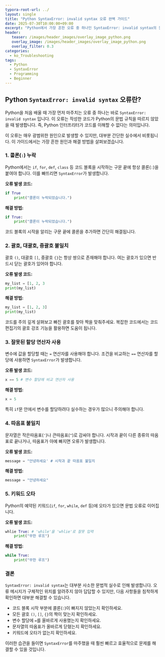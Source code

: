 ```yaml
---
typora-root-url: ../
layout: single
title: "Python SyntaxError: invalid syntax 오류 완벽 가이드"
date: 2025-07-30T10:00:00+09:00
excerpt: "Python에서 가장 흔한 오류 중 하나인 SyntaxError: invalid syntax의 원인과 해결 방법을 쉽고 명확하게 설명합니다. 콜론 누락, 괄호 불일치 등 다양한 예시를 통해 문법 오류를 빠르게 해결하세요."
header:
   teaser: /images/header_images/overlay_image_python.png
   overlay_image: /images/header_images/overlay_image_python.png
   overlay_filter: 0.3
categories:
  - ko_Troubleshooting
tags:
  - Python
  - SyntaxError
  - Programming
  - Beginner
---
```


## Python `SyntaxError: invalid syntax` 오류란?

Python을 처음 배울 때 가장 먼저 마주치는 오류 중 하나는 바로 `SyntaxError: invalid syntax` 입니다. 이 오류는 작성한 코드가 Python의 문법 규칙을 따르지 않았을 때 발생합니다. 즉, Python 인터프리터가 코드를 이해할 수 없다는 의미입니다.

이 오류는 매우 광범위한 원인으로 발생할 수 있지만, 대부분 간단한 실수에서 비롯됩니다. 이 가이드에서는 가장 흔한 원인과 해결 방법을 살펴보겠습니다.

### 1. 콜론(`:`) 누락

Python에서는 `if`, `for`, `def`, `class` 등 코드 블록을 시작하는 구문 끝에 항상 콜론(`:`)을 붙여야 합니다. 이를 빠뜨리면 `SyntaxError`가 발생합니다.

**오류 발생 코드:**
```python
if True
    print("콜론이 누락되었습니다.")
```

**해결 방법:**
```python
if True:
    print("콜론이 누락되었습니다.")
```
코드 블록의 시작을 알리는 구문 끝에 콜론을 추가하면 간단히 해결됩니다.

### 2. 괄호, 대괄호, 중괄호 불일치

괄호 `()`, 대괄호 `[]`, 중괄호 `{}`는 항상 쌍으로 존재해야 합니다. 여는 괄호가 있으면 반드시 닫는 괄호가 있어야 합니다.

**오류 발생 코드:**
```python
my_list = [1, 2, 3
print(my_list)
```

**해결 방법:**
```python
my_list = [1, 2, 3]
print(my_list)
```
코드를 주의 깊게 살펴보고 빠진 괄호를 찾아 짝을 맞춰주세요. 복잡한 코드에서는 코드 편집기의 괄호 강조 기능을 활용하면 도움이 됩니다.

### 3. 잘못된 할당 연산자 사용

변수에 값을 할당할 때는 `=` 연산자를 사용해야 합니다. 조건을 비교하는 `==` 연산자를 할당에 사용하면 `SyntaxError`가 발생합니다.

**오류 발생 코드:**
```python
x == 5 # 변수 할당에 비교 연산자 사용
```

**해결 방법:**
```python
x = 5
```
특히 `if`문 안에서 변수를 할당하려다 실수하는 경우가 많으니 주의해야 합니다.

### 4. 따옴표 불일치

문자열은 작은따옴표(`'`)나 큰따옴표(`"`)로 감싸야 합니다. 시작과 끝이 다른 종류의 따옴표로 끝나거나, 따옴표가 아예 빠지면 오류가 발생합니다.

**오류 발생 코드:**
```python
message = "안녕하세요' # 시작과 끝 따옴표 불일치
```

**해결 방법:**
```python
message = "안녕하세요"
```

### 5. 키워드 오타

Python의 예약된 키워드(`if`, `for`, `while`, `def` 등)에 오타가 있으면 문법 오류로 이어집니다.

**오류 발생 코드:**
```python
whlie True: # 'while'을 'whlie'로 잘못 입력
    print("무한 루프")
```

**해결 방법:**
```python
while True:
    print("무한 루프")
```

### 결론

`SyntaxError: invalid syntax`는 대부분 사소한 문법적 실수로 인해 발생합니다. 오류 메시지가 구체적인 위치를 알려주지 않아 답답할 수 있지만, 다음 사항들을 침착하게 확인하면 대부분 해결할 수 있습니다.

-   코드 블록 시작 부분에 콜론(`:`)이 빠지지 않았는지 확인하세요.
-   모든 괄호 `()`, `[]`, `{}`의 짝이 맞는지 확인하세요.
-   변수 할당에 `=`를 올바르게 사용했는지 확인하세요.
-   문자열의 따옴표가 올바르게 닫혔는지 확인하세요.
-   키워드에 오타가 없는지 확인하세요.

이러한 습관을 들이면 `SyntaxError`를 마주했을 때 훨씬 빠르고 효율적으로 문제를 해결할 수 있을 것입니다.

